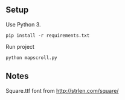 ## Setup

Use Python 3.

    pip install -r requirements.txt

Run project

    python mapscroll.py

## Notes

Square.ttf font from <http://strlen.com/square/>

